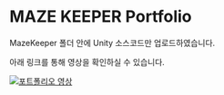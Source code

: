 # MAZE KEEPER Portfolio
MazeKeeper 폴더 안에 Unity 소스코드만 업로드하였습니다.

아래 링크를 통해 영상을 확인하실 수 있습니다.

[![포트폴리오 영상](https://img.youtube.com/vi/eeLR4VmaG4Q/0.jpg)](https://www.youtube.com/watch?v=eeLR4VmaG4Q)
